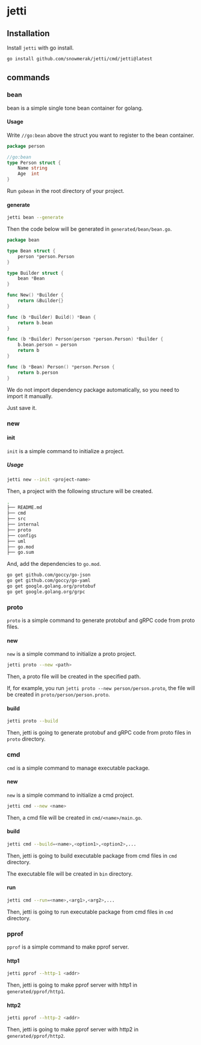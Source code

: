 # jetti

## Installation

Install `jetti` with go install.

```bash
go install github.com/snowmerak/jetti/cmd/jetti@latest
```

## commands

### bean

bean is a simple single tone bean container for golang.

#### Usage

Write `//go:bean` above the struct you want to register to the bean container.

```go
package person

//go:bean
type Person struct {
    Name string
    Age  int
}
````

Run `gobean` in the root directory of your project.

#### generate

```bash
jetti bean --generate
```

Then the code below will be generated in `generated/bean/bean.go`.

```go
package bean

type Bean struct {
	person *person.Person
}

type Builder struct {
	bean *Bean
}

func New() *Builder {
	return &Builder{}
}

func (b *Builder) Build() *Bean {
	return b.bean
}

func (b *Builder) Person(person *person.Person) *Builder {
	b.bean.person = person
	return b
}

func (b *Bean) Person() *person.Person {
	return b.person
}
```

We do not import dependency package automatically, so you need to import it manually.

Just save it.

### new

#### init

`init` is a simple command to initialize a project.

##### Usage

```bash
jetti new --init <project-name>
```

Then, a project with the following structure will be created.

```bash
.
├── README.md
├── cmd
├── src
├── internal
├── proto
├── configs
├── uml
├── go.mod
├── go.sum
```

And, add the dependencies to `go.mod`.

```bash
go get github.com/goccy/go-json
go get github.com/goccy/go-yaml
go get google.golang.org/protobuf
go get google.golang.org/grpc
```

### proto

`proto` is a simple command to generate protobuf and gRPC code from proto files.

#### new

`new` is a simple command to initialize a proto project.

```bash
jetti proto --new <path>
```

Then, a proto file will be created in the specified path.

If, for example, you run `jetti proto --new person/person.proto`, the file will be created in `proto/person/person.proto`.

#### build

```bash
jetti proto --build
```

Then, jetti is going to generate protobuf and gRPC code from proto files in `proto` directory.

### cmd

`cmd` is a simple command to manage executable package.

#### new

`new` is a simple command to initialize a cmd project.

```bash
jetti cmd --new <name>
```

Then, a cmd file will be created in `cmd/<name>/main.go`.

#### build

```bash
jetti cmd --build=<name>,<option1>,<option2>,...
```

Then, jetti is going to build executable package from cmd files in `cmd` directory.

The executable file will be created in `bin` directory.

#### run

```bash
jetti cmd --run=<name>,<arg1>,<arg2>,...
```

Then, jetti is going to run executable package from cmd files in `cmd` directory.

### pprof

`pprof` is a simple command to make pprof server.

#### http1

```bash
jetti pprof --http-1 <addr>
```

Then, jetti is going to make pprof server with http1 in `generated/pprof/http1`.

#### http2

```bash
jetti pprof --http-2 <addr>
```

Then, jetti is going to make pprof server with http2 in `generated/pprof/http2`.